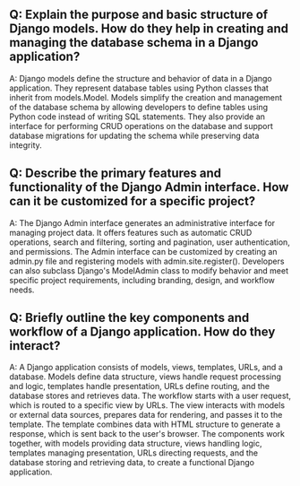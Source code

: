 ## Q: Explain the purpose and basic structure of Django models. How do they help in creating and managing the database schema in a Django application?

A: Django models define the structure and behavior of data in a Django application. They represent database tables using Python classes that inherit from models.Model. Models simplify the creation and management of the database schema by allowing developers to define tables using Python code instead of writing SQL statements. They also provide an interface for performing CRUD operations on the database and support database migrations for updating the schema while preserving data integrity.

## Q: Describe the primary features and functionality of the Django Admin interface. How can it be customized for a specific project?

A: The Django Admin interface generates an administrative interface for managing project data. It offers features such as automatic CRUD operations, search and filtering, sorting and pagination, user authentication, and permissions. The Admin interface can be customized by creating an admin.py file and registering models with admin.site.register(). Developers can also subclass Django's ModelAdmin class to modify behavior and meet specific project requirements, including branding, design, and workflow needs.

## Q: Briefly outline the key components and workflow of a Django application. How do they interact?

A: A Django application consists of models, views, templates, URLs, and a database. Models define data structure, views handle request processing and logic, templates handle presentation, URLs define routing, and the database stores and retrieves data. The workflow starts with a user request, which is routed to a specific view by URLs. The view interacts with models or external data sources, prepares data for rendering, and passes it to the template. The template combines data with HTML structure to generate a response, which is sent back to the user's browser. The components work together, with models providing data structure, views handling logic, templates managing presentation, URLs directing requests, and the database storing and retrieving data, to create a functional Django application.